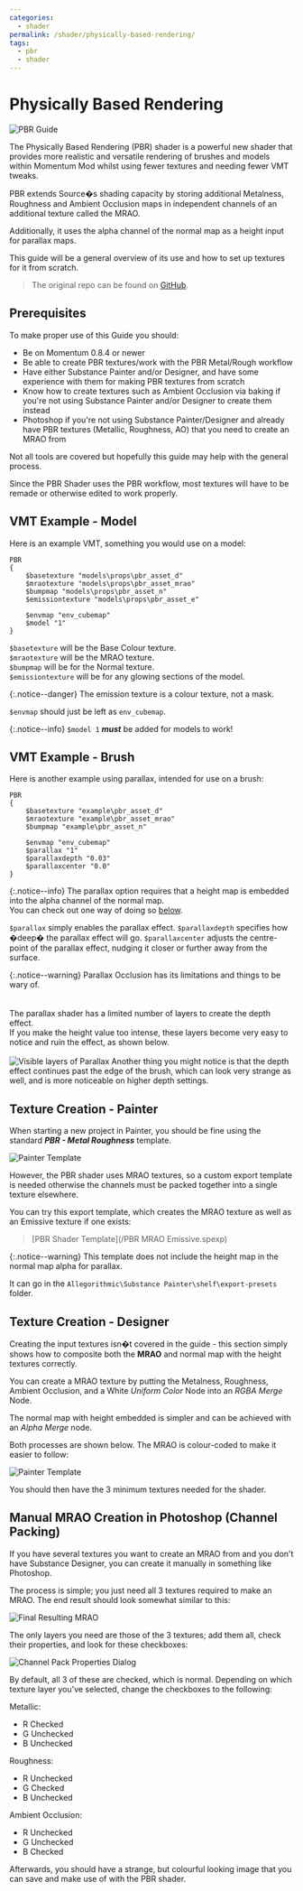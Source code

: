 ```yaml
---
categories:
  - shader
permalink: /shader/physically-based-rendering/
tags:
  - pbr
  - shader
---
```


# Physically Based Rendering

![PBR Guide](/images/guide_headers/guide_pbr_shader.jpg)

The Physically Based Rendering (PBR) shader is a powerful new shader that provides more realistic and versatile rendering of brushes and models within Momentum Mod whilst using fewer textures and needing fewer VMT tweaks.

PBR extends Source�s shading capacity by storing additional Metalness, Roughness and Ambient Occlusion maps in independent channels of an additional texture called the MRAO.

Additionally, it uses the alpha channel of the normal map as a height input for parallax maps.

This guide will be a general overview of its use and how to set up textures for it from scratch.

> The original repo can be found on [GitHub](https://github.com/thexa4/source-pbr).

## Prerequisites

To make proper use of this Guide you should:

- Be on Momentum 0.8.4 or newer
- Be able to create PBR textures/work with the PBR Metal/Rough workflow
- Have either Substance Painter and/or Designer, and have some experience with them for making PBR textures from scratch
- Know how to create textures such as Ambient Occlusion via baking if you're not using Substance Painter and/or Designer to create them instead
- Photoshop if you're not using Substance Painter/Designer and already have PBR textures (Metallic, Roughness, AO) that you need to create an MRAO from

Not all tools are covered but hopefully this guide may help with the general process.

Since the PBR Shader uses the PBR workflow, most textures will have to be remade or otherwise edited to work properly.

## VMT Example - Model

Here is an example VMT, something you would use on a model:

```
PBR
{
	$basetexture "models\props\pbr_asset_d"
	$mraotexture "models\props\pbr_asset_mrao"
	$bumpmap "models\props\pbr_asset_n"
	$emissiontexture "models\props\pbr_asset_e"

	$envmap "env_cubemap"
	$model "1"
}
```

`$basetexture` will be the Base Colour texture.  
`$mraotexture` will be the MRAO texture.  
`$bumpmap` will be for the Normal texture.  
`$emissiontexture` will be for any glowing sections of the model.

{:.notice--danger}
The emission texture is a colour texture, not a mask.

`$envmap` should just be left as `env_cubemap`.

{:.notice--info}
`$model 1` **_must_** be added for models to work!

## VMT Example - Brush

Here is another example using parallax, intended for use on a brush:

```
PBR
{
	$basetexture "example\pbr_asset_d"
	$mraotexture "example\pbr_asset_mrao"
	$bumpmap "example\pbr_asset_n"

	$envmap "env_cubemap"
	$parallax "1"
	$parallaxdepth "0.03"
	$parallaxcenter "0.0"
}
```

{:.notice--info}
The parallax option requires that a height map is embedded into the alpha channel of the normal map.  
You can check out one way of doing so [below](#texture-creation---designer).

`$parallax` simply enables the parallax effect.
`$parallaxdepth` specifies how �deep� the parallax effect will go.
`$parallaxcenter` adjusts the centre-point of the parallax effect, nudging it closer or further away from the surface.

{:.notice--warning}
Parallax Occlusion has its limitations and things to be wary of.<br><br>  
The parallax shader has a limited number of layers to create the depth effect.<br>
If you make the height value too intense, these layers become very easy to notice and ruin the effect, as shown below.<br><br>
![Visible layers of Parallax](/images/pbr_guide/pbr_layer_example.jpg)
Another thing you might notice is that the depth effect continues past the edge of the brush, which can look very strange as well, and is more noticeable on higher depth settings.

## Texture Creation - Painter

When starting a new project in Painter, you should be fine using the standard **_PBR - Metal Roughness_** template.

![Painter Template](\assets\images\pbr_guide\pbr_painter_template.jpg)

However, the PBR shader uses MRAO textures, so a custom export template is needed otherwise the channels must be packed together into a single texture elsewhere.

You can try this export template, which creates the MRAO texture as well as an Emissive texture if one exists:

> [PBR Shader Template](/PBR MRAO Emissive.spexp)

{:.notice--warning}
This template does not include the height map in the normal map alpha for parallax.

It can go in the `Allegorithmic\Substance Painter\shelf\export-presets` folder.

## Texture Creation - Designer

Creating the input textures isn�t covered in the guide - this section simply shows how to composite both the **MRAO** and normal map with the height textures correctly.

You can create a MRAO texture by putting the Metalness, Roughness, Ambient Occlusion, and a White _Uniform Color_ Node into an _RGBA Merge_ Node.

The normal map with height embedded is simpler and can be achieved with an _Alpha Merge_ node.

Both processes are shown below. The MRAO is colour-coded to make it easier to follow:

![Painter Template](\assets\images\pbr_guide\pbr_designer_setup.png)

You should then have the 3 minimum textures needed for the shader.

## Manual MRAO Creation in Photoshop (Channel Packing)

If you have several textures you want to create an MRAO from and you don't have Substance Designer, you can create it manually in something like Photoshop.

The process is simple; you just need all 3 textures required to make an MRAO. The end result should look somewhat similar to this:

![Final Resulting MRAO](\assets\images\pbr_guide\channel_pack_final_result.jpg)

The only layers you need are those of the 3 textures; add them all, check their properties, and look for these checkboxes:

![Channel Pack Properties Dialog](\assets\images\pbr_guide\channel_pack_properties_dialog.jpg)

By default, all 3 of these are checked, which is normal. Depending on which texture layer you've selected, change the checkboxes to the following:

Metallic:

- R Checked
- G Unchecked
- B Unchecked

Roughness:

- R Unchecked
- G Checked
- B Unchecked

Ambient Occlusion:

- R Unchecked
- G Unchecked
- B Checked

Afterwards, you should have a strange, but colourful looking image that you can save and make use of with the PBR shader.
